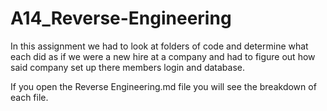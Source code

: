 # A14_Reverse-Engineering
In this assignment we had to look at folders of code and determine what each did as if we were a new hire at a company and had to figure out how said company set up there members login
and database. 

If you open the Reverse Engineering.md file you will see the breakdown of each file. 

